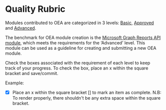 # Quality Rubric
Modules contributed to OEA are categorized in 3 levels: [Basic](https://github.com/cstohlmann/oea-ms_insights-module/blob/main/ruberic/basic.md), 
[Approved](https://github.com/cstohlmann/oea-ms_insights-module/blob/main/ruberic/approved.md) and 
[Advanced](https://github.com/cstohlmann/oea-ms_insights-module/blob/main/ruberic/advanced.md). 

The benchmark for OEA module creation is the [Microsoft Graph Reports API module](https://github.com/microsoft/OpenEduAnalytics/tree/main/modules/Microsoft_Graph), which meets the requirements for the ‘Advanced’ level. 
This module can be used as a guideline for creating and submitting a new OEA module.

Check the boxes associated with the requirement of each level to keep track of your progress. To check the box, place an x within the square bracket and save/commit.

Example: 
- [x] Place an x within the square bracket [] to mark an item as complete. N.B: To render properly, there shouldn't be any extra space within the square bracket.
